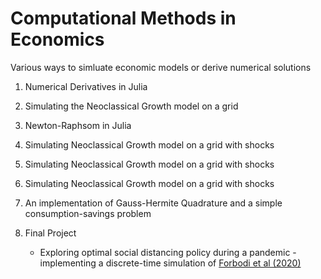 # Computational Methods in Economics


Various ways to simluate economic models or derive numerical solutions

1. Numerical Derivatives in Julia

2. Simulating the Neoclassical Growth model on a grid

3. Newton-Raphsom in Julia

4. Simulating Neoclassical Growth model on a grid with shocks

5. Simulating Neoclassical Growth model on a grid with shocks

6. Simulating Neoclassical Growth model on a grid with shocks

7. An implementation of Gauss-Hermite Quadrature and a simple consumption-savings problem

8. Final Project
	- Exploring optimal social distancing policy during a pandemic - implementing a discrete-time simulation of [Forbodi et al (2020)](https://www.nber.org/papers/w27059)

